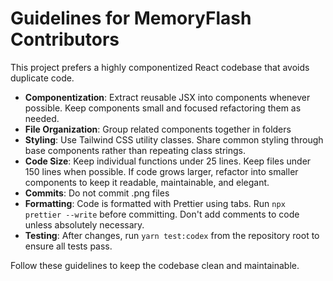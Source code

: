 # Guidelines for MemoryFlash Contributors

This project prefers a highly componentized React codebase that avoids duplicate code.

- **Componentization**: Extract reusable JSX into components whenever possible. Keep components small and focused refactoring them as needed.
- **File Organization**: Group related components together in folders
- **Styling**: Use Tailwind CSS utility classes. Share common styling through base components rather than repeating class strings.
- **Code Size**: Keep individual functions under 25 lines. Keep files under 150 lines when possible. If code grows larger, refactor into smaller components to keep it readable, maintainable, and elegant.
- **Commits**: Do not commit .png files
- **Formatting**: Code is formatted with Prettier using tabs. Run `npx prettier --write` before committing. Don't add comments to code unless absolutely necessary.
- **Testing**: After changes, run `yarn test:codex` from the repository root to ensure all tests pass.

Follow these guidelines to keep the codebase clean and maintainable.
